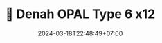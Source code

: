 ---
title: '📐 Denah OPAL Type 6 x12'
date: 2024-03-18T22:48:49+07:00
externalURL: 'https://drive.google.com/file/d/1xR1jRrubSRYd_l92iWl2xtygvnchcdOK/view?usp=drive_link'
featuredImage: "featured.png"
---
